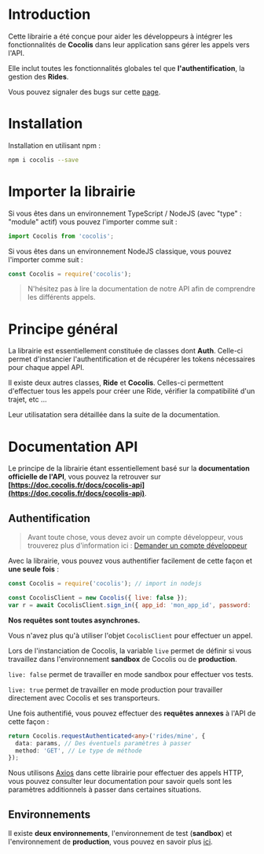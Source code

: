 # Introduction

Cette librairie a été conçue pour aider les développeurs à intégrer les fonctionnalités de **Cocolis** dans leur application sans gérer les appels vers l'API.

Elle inclut toutes les fonctionnalités globales tel que **l'authentification**, la gestion des **Rides**.

Vous pouvez signaler des bugs sur cette [page](https://github.com/Cocolis-1/cocolis-js/issues).

# Installation

Installation en utilisant npm :

```bash
npm i cocolis --save
```

# Importer la librairie

Si vous êtes dans un environnement TypeScript / NodeJS (avec "type" : "module" actif) vous pouvez l'importer comme suit :

```typescript
import Cocolis from 'cocolis';
```

Si vous êtes dans un environnement NodeJS classique, vous pouvez l'importer comme suit :

```javascript
const Cocolis = require('cocolis');
```

<!-- theme: info -->

> N'hésitez pas à lire la documentation de notre API afin de comprendre les différents appels.

# Principe général

La librairie est essentiellement constituée de classes dont **Auth**. Celle-ci permet d'instancier l'authentification et de récupérer les tokens nécessaires pour chaque appel API.

Il existe deux autres classes, **Ride** et **Cocolis**. Celles-ci permettent d'effectuer tous les appels pour créer une Ride, vérifier la compatibilité d'un trajet, etc ...

Leur utilisatation sera détaillée dans la suite de la documentation.

# Documentation API

Le principe de la librairie étant essentiellement basé sur la **documentation officielle de l'API**, vous pouvez la retrouver sur **[https://doc.cocolis.fr/docs/cocolis-api](https://doc.cocolis.fr/docs/cocolis-api)**.

## Authentification

> Avant toute chose, vous devez avoir un compte développeur, vous trouverez plus d'information ici :
> [Demander un compte développeur](https://doc.cocolis.fr/docs/cocolis-api/docs/Tutoriel-impl%C3%A9mentation/Getting-Started.md#2-demander-un-compte-d%C3%A9veloppeur)

Avec la librairie, vous pouvez vous authentifier facilement de cette façon et **une seule fois** :

```javascript
const Cocolis = require('cocolis'); // import in nodejs

const CocolisClient = new Cocolis({ live: false });
var r = await CocolisClient.sign_in({ app_id: 'mon_app_id', password: 'mon_password' });
```

**Nos requêtes sont toutes asynchrones.**

Vous n'avez plus qu'à utiliser l'objet `CocolisClient` pour effectuer un appel.

Lors de l'instanciation de Cocolis, la variable `live` permet de définir si vous travaillez dans l'environnement **sandbox** de Cocolis ou de **production**.

`live: false` permet de travailler en mode sandbox pour effectuer vos tests.

`live: true` permet de travailler en mode production pour travailler directement avec Cocolis et ses transporteurs.

Une fois authentifié, vous pouvez effectuer des **requêtes annexes** à l'API de cette façon :

```typescript
return Cocolis.requestAuthenticated<any>('rides/mine', {
  data: params, // Des éventuels paramètres à passer
  method: 'GET', // Le type de méthode
});
```

Nous utilisons [Axios](https://www.npmjs.com/package/axios) dans cette librairie pour effectuer des appels HTTP, vous pouvez consulter leur documentation pour savoir quels sont les paramètres additionnels à passer dans certaines situations.

## Environnements

Il existe **deux environnements**, l'environnement de test (**sandbox**) et l'environnement de **production**, vous pouvez en savoir plus [ici](https://doc.cocolis.fr/docs/cocolis-api/docs/Installation-et-utilisation/01-Environnements.md).
